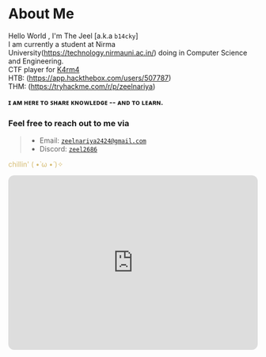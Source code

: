 # About Me

Hello World , I'm The Jeel [a.k.a `b14cky`]
<br>I am currently a student at Nirma University(https://technology.nirmauni.ac.in/) doing in Computer Science and Engineering.
<br>CTF player for [K4rm4](https://ctftime.org/team/131903)
<br>HTB: (https://app.hackthebox.com/users/507787)
<br>THM: (https://tryhackme.com/r/p/zeelnariya)

**ɪ ᴀᴍ ʜᴇʀᴇ ᴛᴏ ꜱʜᴀʀᴇ ᴋɴᴏᴡʟᴇᴅɢᴇ -- ᴀɴᴅ ᴛᴏ ʟᴇᴀʀɴ.**

### Feel free to reach out to me via
>
> - Email: <code>zeelnariya2424@gmail.com</code>
> - Discord: <code>[zeel2686](https://discordapp.com/users/755438740767506443)</code>

<style>
.color1 { color: #d5bb70; }
</style>

<p>
  <span class="color1">chillin' ( •̀ ω •́ )✧</span>
</p>

<iframe style="border-radius:12px" src="https://open.spotify.com/embed/album/4yP0hdKOZPNshxUOjY0cZj?utm_source=generator" width="100%" height="352" frameBorder="0" allowfullscreen="" allow="autoplay; clipboard-write; encrypted-media; fullscreen; picture-in-picture" loading="lazy"></iframe>